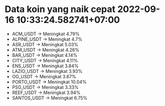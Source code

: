 # Data koin yang naik cepat 2022-09-16 10:33:24.582741+07:00

* ACM_USDT -> Meningkat 4.79%
* ALPINE_USDT -> Meningkat 4.7%
* ASR_USDT -> Meningkat 5.03%
* ATM_USDT -> Meningkat 4.26%
* BAR_USDT -> Meningkat 4.14%
* CITY_USDT -> Meningkat 4.11%
* ENS_USDT -> Meningkat 3.84%
* LAZIO_USDT -> Meningkat 3.93%
* OG_USDT -> Meningkat 3.67%
* PORTO_USDT -> Meningkat 10.04%
* PSG_USDT -> Meningkat 3.33%
* REEF_USDT -> Meningkat 3.94%
* SANTOS_USDT -> Meningkat 6.75%
